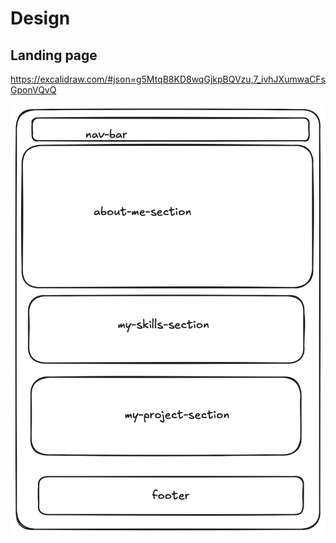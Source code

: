# Design

## Landing page

<https://excalidraw.com/#json=g5MtqB8KD8wqGjkpBQVzu,7_ivhJXumwaCFsGponVQvQ>

![Landing page](./my-portfolio-img.png)
